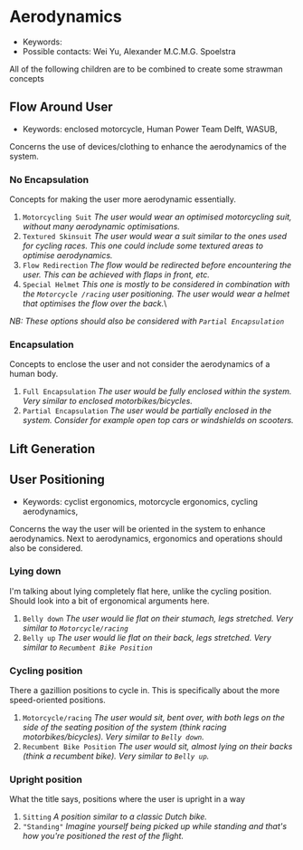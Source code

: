 # Aerodynamics
* Keywords: 
* Possible contacts: Wei Yu, Alexander M.C.M.G. Spoelstra

All of the following children are to be combined to create some strawman concepts

## Flow Around User
* Keywords: enclosed motorcycle, Human Power Team Delft, WASUB,

Concerns the use of devices/clothing to enhance the aerodynamics of the system.

### No Encapsulation
Concepts for making the user more aerodynamic essentially.
1)  `Motorcycling Suit` *The user would wear an optimised motorcycling suit, without many
 aerodynamic optimisations.*
2)  `Textured Skinsuit` *The user would wear a suit similar to the ones used for cycling races. 
 This one could include some textured areas to optimise aerodynamics.*
3)  `Flow Redirection` *The flow would be redirected before encountering the user. This can be
 achieved with flaps in front, etc.*
4)  `Special Helmet` *This one is mostly to be considered in combination with the `Motorcycle
/racing` user positioning. The user would wear a helmet that optimises the flow over the back.*\

*NB: These options should also be considered with `Partial Encapsulation`*

### Encapsulation
Concepts to enclose the user and not consider the aerodynamics of a human body.
1)  `Full Encapsulation` *The user would be fully enclosed within the system. Very similar to
 enclosed motorbikes/bicycles.*
2)  `Partial Encapsulation` *The user would be partially enclosed in the system. Consider for
 example open top cars or windshields on scooters.*


## Lift Generation


## User Positioning
* Keywords: cyclist ergonomics, motorcycle ergonomics, cycling aerodynamics,

Concerns the way the user will be oriented in the system to enhance aerodynamics. Next to
 aerodynamics, ergonomics and operations should also be considered.

### Lying down
I'm talking about lying completely flat here, unlike the cycling position.
Should look into a bit of ergonomical arguments here.
1)  `Belly down` *The user would lie flat on their stumach, legs stretched. Very similar to
 `Motorcycle/racing`*
2)  `Belly up` *The user would lie flat on their back, legs stretched. Very similar to `Recumbent
 Bike Position`*

### Cycling position
There a gazillion positions to cycle in. This is specifically about the more
speed-oriented positions.
1)  `Motorcycle/racing` *The user would sit, bent over, with both legs on the side of the seating
 position of the system (think racing motorbikes/bicycles). Very similar to `Belly down`.*
2)  `Recumbent Bike Position` *The user would sit, almost lying on their backs (think a recumbent
 bike). Very similar to `Belly up`.*

### Upright position
What the title says, positions where the user is upright in a way
1)  `Sitting` *A position similar to a classic Dutch bike.*
2)  `"Standing"` *Imagine yourself being picked up while standing and that's how you're
 positioned the rest of the flight.*

